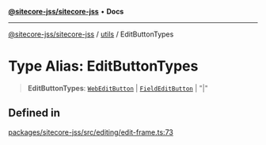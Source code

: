 [**@sitecore-jss/sitecore-jss**](../../README.md) • **Docs**

***

[@sitecore-jss/sitecore-jss](../../README.md) / [utils](../README.md) / EditButtonTypes

# Type Alias: EditButtonTypes

> **EditButtonTypes**: [`WebEditButton`](WebEditButton.md) \| [`FieldEditButton`](FieldEditButton.md) \| "\|"

## Defined in

[packages/sitecore-jss/src/editing/edit-frame.ts:73](https://github.com/Sitecore/jss/blob/795da9a2f7e0b0616ce17b431c18f0bb0e6cda23/packages/sitecore-jss/src/editing/edit-frame.ts#L73)
